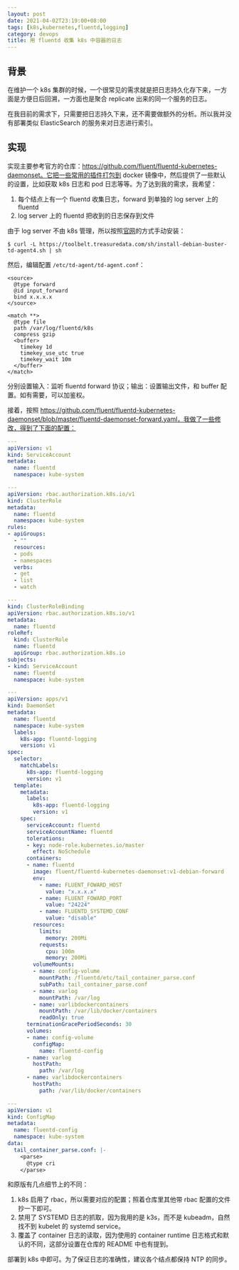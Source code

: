 ```yaml
---
layout: post
date: 2021-04-02T23:19:00+08:00
tags: [k8s,kubernetes,fluentd,logging]
category: devops
title: 用 fluentd 收集 k8s 中容器的日志
---
```


## 背景

在维护一个 k8s 集群的时候，一个很常见的需求就是把日志持久化存下来，一方面是方便日后回溯，一方面也是聚合 replicate 出来的同一个服务的日志。

在我目前的需求下，只需要把日志持久下来，还不需要做额外的分析。所以我并没有部署类似 ElasticSearch 的服务来对日志进行索引。

## 实现

实现主要参考官方的仓库：https://github.com/fluent/fluentd-kubernetes-daemonset。它把一些常用的插件打包到 docker 镜像中，然后提供了一些默认的设置，比如获取 k8s 日志和 pod 日志等等。为了达到我的需求，我希望：

1. 每个结点上有一个 fluentd 收集日志，forward 到单独的 log server 上的 fluentd
2. log server 上的 fluentd 把收到的日志保存到文件

由于 log server 不由 k8s 管理，所以按照[官网](https://docs.fluentd.org/installation/install-by-deb)的方式手动安装：

```shell
$ curl -L https://toolbelt.treasuredata.com/sh/install-debian-buster-td-agent4.sh | sh
```

然后，编辑配置 `/etc/td-agent/td-agent.conf`：

```shell
<source>
  @type forward
  @id input_forward
  bind x.x.x.x
</source>

<match **>
  @type file
  path /var/log/fluentd/k8s
  compress gzip
  <buffer>
    timekey 1d
    timekey_use_utc true
    timekey_wait 10m
  </buffer>
</match>
```

分别设置输入：监听 fluentd forward 协议；输出：设置输出文件，和 buffer 配置。如有需要，可以加鉴权。

接着，按照 https://github.com/fluent/fluentd-kubernetes-daemonset/blob/master/fluentd-daemonset-forward.yaml，我做了一些修改，得到了下面的配置：

```yaml
---
apiVersion: v1
kind: ServiceAccount
metadata:
  name: fluentd
  namespace: kube-system

---
apiVersion: rbac.authorization.k8s.io/v1
kind: ClusterRole
metadata:
  name: fluentd
  namespace: kube-system
rules:
- apiGroups:
  - ""
  resources:
  - pods
  - namespaces
  verbs:
  - get
  - list
  - watch

---
kind: ClusterRoleBinding
apiVersion: rbac.authorization.k8s.io/v1
metadata:
  name: fluentd
roleRef:
  kind: ClusterRole
  name: fluentd
  apiGroup: rbac.authorization.k8s.io
subjects:
- kind: ServiceAccount
  name: fluentd
  namespace: kube-system

---
apiVersion: apps/v1
kind: DaemonSet
metadata:
  name: fluentd
  namespace: kube-system
  labels:
    k8s-app: fluentd-logging
    version: v1
spec:
  selector:
    matchLabels:
      k8s-app: fluentd-logging
      version: v1
  template:
    metadata:
      labels:
        k8s-app: fluentd-logging
        version: v1
    spec:
      serviceAccount: fluentd
      serviceAccountName: fluentd
      tolerations:
      - key: node-role.kubernetes.io/master
        effect: NoSchedule
      containers:
      - name: fluentd
        image: fluent/fluentd-kubernetes-daemonset:v1-debian-forward
        env:
          - name: FLUENT_FOWARD_HOST
            value: "x.x.x.x"
          - name: FLUENT_FOWARD_PORT
            value: "24224"
          - name: FLUENTD_SYSTEMD_CONF
            value: "disable"
        resources:
          limits:
            memory: 200Mi
          requests:
            cpu: 100m
            memory: 200Mi
        volumeMounts:
        - name: config-volume
          mountPath: /fluentd/etc/tail_container_parse.conf
          subPath: tail_container_parse.conf
        - name: varlog
          mountPath: /var/log
        - name: varlibdockercontainers
          mountPath: /var/lib/docker/containers
          readOnly: true
      terminationGracePeriodSeconds: 30
      volumes:
      - name: config-volume
        configMap:
          name: fluentd-config
      - name: varlog
        hostPath:
          path: /var/log
      - name: varlibdockercontainers
        hostPath:
          path: /var/lib/docker/containers

---
apiVersion: v1
kind: ConfigMap
metadata:
  name: fluentd-config
  namespace: kube-system
data:
  tail_container_parse.conf: |-
    <parse>
      @type cri
    </parse>
```

和原版有几点细节上的不同：

1. k8s 启用了 rbac，所以需要对应的配置；照着仓库里其他带 rbac 配置的文件抄一下即可。
2. 禁用了 SYSTEMD 日志的抓取，因为我用的是 k3s，而不是 kubeadm，自然找不到 kubelet 的 systemd service。
3. 覆盖了 container 日志的读取，因为使用的 container runtime 日志格式和默认的不同，这部分设置在仓库的 README 中也有提到。

部署到 k8s 中即可。为了保证日志的准确性，建议各个结点都保持 NTP 的同步。
